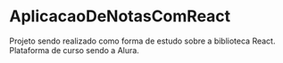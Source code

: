 # AplicacaoDeNotasComReact
Projeto sendo realizado como forma de estudo sobre a biblioteca React. Plataforma de curso sendo a Alura.
